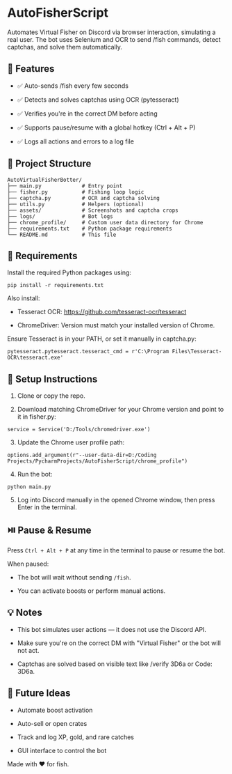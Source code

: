 # AutoFisherScript

Automates Virtual Fisher on Discord via browser interaction, simulating a real user. The bot uses Selenium and OCR to send /fish commands, detect captchas, and solve them automatically.

## 🚀 Features

- ✅ Auto-sends /fish every few seconds

- ✅ Detects and solves captchas using OCR (pytesseract)

- ✅ Verifies you're in the correct DM before acting

- ✅ Supports pause/resume with a global hotkey (Ctrl + Alt + P)

- ✅ Logs all actions and errors to a log file

## 📁 Project Structure

```
AutoVirtualFisherBotter/
├── main.py             # Entry point
├── fisher.py           # Fishing loop logic
├── captcha.py          # OCR and captcha solving
├── utils.py            # Helpers (optional)
├── assets/             # Screenshots and captcha crops
├── logs/               # Bot logs
├── chrome_profile/     # Custom user data directory for Chrome
├── requirements.txt    # Python package requirements
└── README.md           # This file
```

## 🧱 Requirements

Install the required Python packages using:
```
pip install -r requirements.txt
```

Also install:

- Tesseract OCR: https://github.com/tesseract-ocr/tesseract

- ChromeDriver: Version must match your installed version of Chrome.

Ensure Tesseract is in your PATH, or set it manually in captcha.py:
```
pytesseract.pytesseract.tesseract_cmd = r'C:\Program Files\Tesseract-OCR\tesseract.exe'
```

## 🔧 Setup Instructions

1. Clone or copy the repo.

2. Download matching ChromeDriver for your Chrome version and point to it in fisher.py:
```
service = Service('D:/Tools/chromedriver.exe')
```
3. Update the Chrome user profile path:
```
options.add_argument(r"--user-data-dir=D:/Coding Projects/PycharmProjects/AutoFisherScript/chrome_profile")
```
4. Run the bot:
```
python main.py
```
5. Log into Discord manually in the opened Chrome window, then press Enter in the terminal.

## ⏯️ Pause & Resume

Press ```Ctrl + Alt + P``` at any time in the terminal to pause or resume the bot.

When paused:

- The bot will wait without sending ```/fish```.

- You can activate boosts or perform manual actions.

## 💡 Notes

- This bot simulates user actions — it does not use the Discord API.

- Make sure you're on the correct DM with "Virtual Fisher" or the bot will not act.

- Captchas are solved based on visible text like /verify 3D6a or Code: 3D6a.

## 📌 Future Ideas

- Automate boost activation

- Auto-sell or open crates

- Track and log XP, gold, and rare catches

- GUI interface to control the bot

Made with ❤️ for fish.